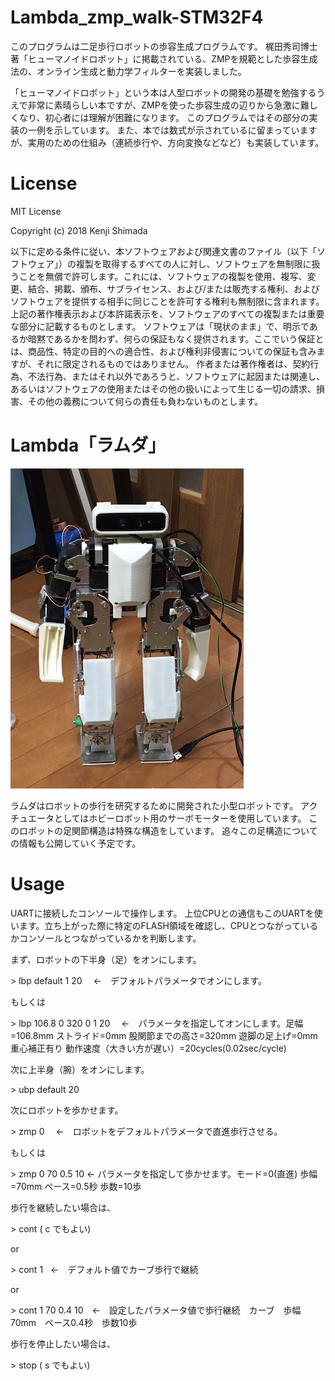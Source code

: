 # Lambda_zmp_walk-STM32F4
このプログラムは二足歩行ロボットの歩容生成プログラムです。
梶田秀司博士著「ヒューマノイドロボット」に掲載されている、ZMPを規範とした歩容生成法の、オンライン生成と動力学フィルターを実装しました。

[ヒューマノイドロボット]: https://www.ohmsha.co.jp/book/9784274200588/ "ヒューマノイドロボット"

「ヒューマノイドロボット」という本は人型ロボットの開発の基礎を勉強するうえで非常に素晴らしい本ですが、ZMPを使った歩容生成の辺りから急激に難しくなり、初心者には理解が困難になります。
このプログラムではその部分の実装の一例を示しています。
また、本では数式が示されているに留まっていますが、実用のための仕組み（連続歩行や、方向変換などなど）も実装しています。

# License
MIT License

Copyright (c) 2018 Kenji Shimada

以下に定める条件に従い、本ソフトウェアおよび関連文書のファイル（以下「ソフトウェア」）の複製を取得するすべての人に対し、ソフトウェアを無制限に扱うことを無償で許可します。これには、ソフトウェアの複製を使用、複写、変更、結合、掲載、頒布、サブライセンス、および/または販売する権利、およびソフトウェアを提供する相手に同じことを許可する権利も無制限に含まれます。 
上記の著作権表示および本許諾表示を、ソフトウェアのすべての複製または重要な部分に記載するものとします。 
ソフトウェアは「現状のまま」で、明示であるか暗黙であるかを問わず、何らの保証もなく提供されます。ここでいう保証とは、商品性、特定の目的への適合性、および権利非侵害についての保証も含みますが、それに限定されるものではありません。 作者または著作権者は、契約行為、不法行為、またはそれ以外であろうと、ソフトウェアに起因または関連し、あるいはソフトウェアの使用またはその他の扱いによって生じる一切の請求、損害、その他の義務について何らの責任も負わないものとします。 

# Lambda「ラムダ」
![Lambda](lambda_20180309.JPG)

ラムダはロボットの歩行を研究するために開発された小型ロボットです。
アクチュエータとしてはホビーロボット用のサーボモーターを使用しています。
このロボットの足関節構造は特殊な構造をしています。
追々この足構造についての情報も公開していく予定です。

# Usage
UARTに接続したコンソールで操作します。
上位CPUとの通信もこのUARTを使います。立ち上がった際に特定のFLASH領域を確認し、CPUとつながっているかコンソールとつながっているかを判断します。

まず、ロボットの下半身（足）をオンにします。

\> lbp default 1 20 　←　デフォルトパラメータでオンにします。
 
 もしくは
 
\> lbp 106.8 0 320 0 1 20 　←　パラメータを指定してオンにします。足幅=106.8mm ストライド=0mm 股関節までの高さ=320mm 遊脚の足上げ=0mm 重心補正有り 動作速度（大きい方が遅い）=20cycles(0.02sec/cycle)

次に上半身（腕）をオンにします。

\> ubp default 20

次にロボットを歩かせます。

\> zmp 0  　←　ロボットをデフォルトパラメータで直進歩行させる。
 
 もしくは
 
\> zmp 0 70 0.5 10  ← パラメータを指定して歩かせます。モード=0(直進) 歩幅=70mm ペース=0.5秒 歩数=10歩 
 
 歩行を継続したい場合は、 
 
\> cont ( c でもよい)

 or
 
\> cont 1   ←　デフォルト値でカーブ歩行で継続

 or
 
\> cont 1 70 0.4 10　←　設定したパラメータ値で歩行継続　カーブ　歩幅70mm　ペース0.4秒　歩数10歩

歩行を停止したい場合は、

\> stop ( s でもよい)

